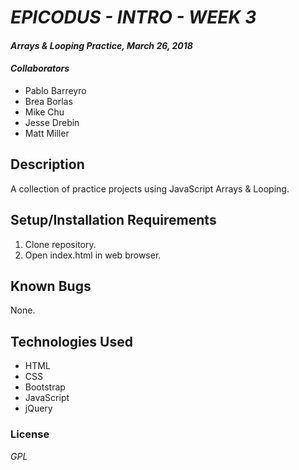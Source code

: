 # _EPICODUS - INTRO - WEEK 3_

#### _Arrays & Looping Practice, March 26, 2018_

#### _Collaborators_

* Pablo Barreyro
* Brea Borlas
* Mike Chu
* Jesse Drebin
* Matt Miller

## Description

A collection of practice projects using JavaScript Arrays & Looping.

## Setup/Installation Requirements

1. Clone repository.
2. Open index.html in web browser.

## Known Bugs

None.

## Technologies Used

* HTML
* CSS
* Bootstrap
* JavaScript
* jQuery


### License

_GPL_

